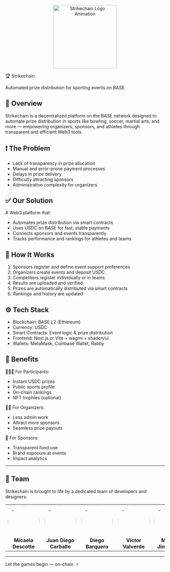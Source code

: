 <p align="center">
  <img src="assets/GIF.gif" alt="Strikechain Logo Animation" width="200" height="200">
</p>
🏆 Strikechain

Automated prize distribution for sporting events on BASE.

## 🚀 Overview

Strikechain is a decentralized platform on the BASE network designed to automate prize distribution in sports like bowling, soccer, martial arts, and more — empowering organizers, sponsors, and athletes through transparent and efficient Web3 tools.

## ❗ The Problem

- Lack of transparency in prize allocation  
- Manual and error-prone payment processes  
- Delays in prize delivery  
- Difficulty attracting sponsors  
- Administrative complexity for organizers  

## ✅ Our Solution

A Web3 platform that:
- Automates prize distribution via smart contracts
- Uses USDC on BASE for fast, stable payments
- Connects sponsors and events transparently
- Tracks performance and rankings for athletes and teams

## 🔁 How It Works

1. Sponsors register and define event support preferences  
2. Organizers create events and deposit USDC  
3. Competitors register individually or in teams  
4. Results are uploaded and verified  
5. Prizes are automatically distributed via smart contracts  
6. Rankings and history are updated  

## ⚙️ Tech Stack

- Blockchain: BASE L2 (Ethereum)
- Currency: USDC
- Smart Contracts: Event logic & prize distribution
- Frontend: Next.js or Vite + wagmi + shadcn/ui
- Wallets: MetaMask, Coinbase Wallet, Rabby

## 🎯 Benefits

🧑‍🤝‍🧑 For Participants:
- Instant USDC prizes
- Public sports profile
- On-chain rankings
- NFT trophies (optional)

🧑‍💼 For Organizers:
- Less admin work
- Attract more sponsors
- Seamless prize payouts

📢 For Sponsors:
- Transparent fund use
- Brand exposure at events
- Impact analytics

---

## 👥 Team  

Strikechain is brought to life by a dedicated team of developers and designers:

<table align="center">
  <tr>
    <td align="center">
      <a href="https://github.com/micadl">
        <img src="https://github.com/micadl.png" width="100" style="border-radius:50%" />
      </a>
      <br/>
      <strong>Micaela Descotte</strong>
    </td>
    <td align="center">
      <a href="https://github.com/juandiegocv27">
        <img src="https://github.com/juandiegocv27.png" width="100" style="border-radius:50%" />
      </a>
      <br/>
      <strong>Juan Diego Carballo</strong>
    </td>
    <td align="center">
      <a href="https://github.com/DiegoB1911">
        <img src="https://github.com/DiegoB1911.png" width="100" style="border-radius:50%" />
      </a>
      <br/>
      <strong>Diego Barquero</strong>
    </td>
    <td align="center">
      <a href="https://github.com/vicvalch">
        <img src="https://github.com/vicvalch.png" width="100" style="border-radius:50%" />
      </a>
      <br/>
      <strong>Víctor Valverde</strong>
    </td>
    <td align="center">
      <a href="https://github.com/ManuelJG1999">
        <img src="https://github.com/ManuelJG1999.png" width="100" style="border-radius:50%" />
      </a>
      <br/>
      <strong>Manuel Jiménez G</strong>
    </td>
  </tr>
</table>

---
Let the games begin — on-chain. ⚡
